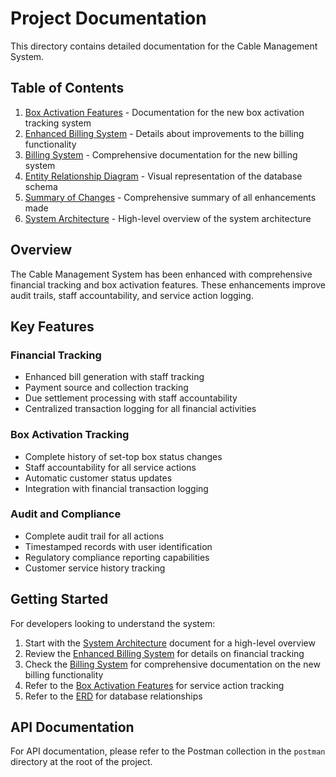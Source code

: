 # Project Documentation

This directory contains detailed documentation for the Cable Management System.

## Table of Contents

1. [Box Activation Features](BOX_ACTIVATION_FEATURES.md) - Documentation for the new box activation tracking system
2. [Enhanced Billing System](ENHANCED_BILLING_SYSTEM.md) - Details about improvements to the billing functionality
3. [Billing System](BILLING_SYSTEM.md) - Comprehensive documentation for the new billing system
4. [Entity Relationship Diagram](ERD.md) - Visual representation of the database schema
5. [Summary of Changes](SUMMARY_OF_CHANGES.md) - Comprehensive summary of all enhancements made
6. [System Architecture](SYSTEM_ARCHITECTURE.md) - High-level overview of the system architecture

## Overview

The Cable Management System has been enhanced with comprehensive financial tracking and box activation features. These enhancements improve audit trails, staff accountability, and service action logging.

## Key Features

### Financial Tracking

- Enhanced bill generation with staff tracking
- Payment source and collection tracking
- Due settlement processing with staff accountability
- Centralized transaction logging for all financial activities

### Box Activation Tracking

- Complete history of set-top box status changes
- Staff accountability for all service actions
- Automatic customer status updates
- Integration with financial transaction logging

### Audit and Compliance

- Complete audit trail for all actions
- Timestamped records with user identification
- Regulatory compliance reporting capabilities
- Customer service history tracking

## Getting Started

For developers looking to understand the system:

1. Start with the [System Architecture](SYSTEM_ARCHITECTURE.md) document for a high-level overview
2. Review the [Enhanced Billing System](ENHANCED_BILLING_SYSTEM.md) for details on financial tracking
3. Check the [Billing System](BILLING_SYSTEM.md) for comprehensive documentation on the new billing functionality
4. Refer to the [Box Activation Features](BOX_ACTIVATION_FEATURES.md) for service action tracking
5. Refer to the [ERD](ERD.md) for database relationships

## API Documentation

For API documentation, please refer to the Postman collection in the `postman` directory at the root of the project.
